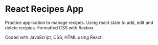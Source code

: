 # React Recipes App

Practice application to manage recipes. Using react state to add, edit and delete recipies. Formatted CSS with flexbox. 


Coded with JavaScript, CSS, HTML using React.
